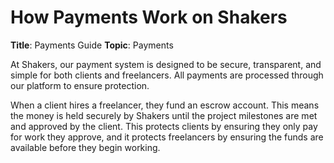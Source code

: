 # How Payments Work on Shakers

**Title**: Payments Guide
**Topic**: Payments

At Shakers, our payment system is designed to be secure, transparent, and simple for both clients and freelancers. All payments are processed through our platform to ensure protection.

When a client hires a freelancer, they fund an escrow account. This means the money is held securely by Shakers until the project milestones are met and approved by the client. This protects clients by ensuring they only pay for work they approve, and it protects freelancers by ensuring the funds are available before they begin working.
